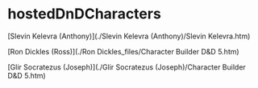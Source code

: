 # hostedDnDCharacters
[Slevin Kelevra (Anthony)](./Slevin Kelevra (Anthony)/Slevin Kelevra.htm)

[Ron Dickles (Ross)](./Ron Dickles_files/Character Builder D&D 5.htm)

[Glir Socratezus (Joseph)](./Glir Socratezus (Joseph)/Character Builder D&D 5.htm)
